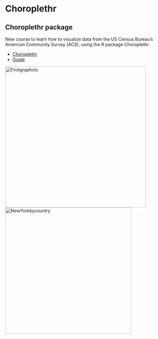 # Choroplethr


## Choroplethr package


New course to learn how to visualize data from the US Census Bureau’s American Community Survey (ACS), using the R package Choroplethr.

- [Choroplethr](https://www.census.gov/data/academy/courses/choroplethr.html)
- [Guide](https://cran.r-project.org/web/packages/choroplethr/choroplethr.pdf)


<img width="451" alt="Firstgraphclo" src="https://user-images.githubusercontent.com/37122520/57980951-cc384b80-7a29-11e9-819e-5dd41a0b777b.png">


<img width="404" alt="NewYorkbycountry" src="https://user-images.githubusercontent.com/37122520/57980954-d5c1b380-7a29-11e9-8998-74c909225013.png">
